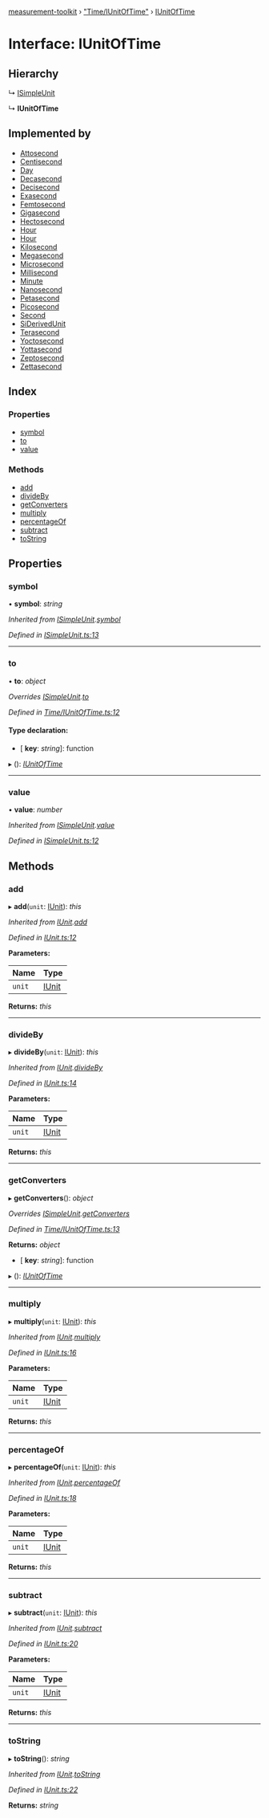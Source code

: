 [measurement-toolkit](../README.md) › ["Time/IUnitOfTime"](../modules/_time_iunitoftime_.md) › [IUnitOfTime](_time_iunitoftime_.iunitoftime.md)

# Interface: IUnitOfTime

## Hierarchy

  ↳ [ISimpleUnit](_isimpleunit_.isimpleunit.md)

  ↳ **IUnitOfTime**

## Implemented by

* [Attosecond](../classes/_time_si_attosecond_.attosecond.md)
* [Centisecond](../classes/_time_si_centisecond_.centisecond.md)
* [Day](../classes/_time_other_day_.day.md)
* [Decasecond](../classes/_time_si_decasecond_.decasecond.md)
* [Decisecond](../classes/_time_si_decisecond_.decisecond.md)
* [Exasecond](../classes/_time_si_exasecond_.exasecond.md)
* [Femtosecond](../classes/_time_si_femtosecond_.femtosecond.md)
* [Gigasecond](../classes/_time_si_gigasecond_.gigasecond.md)
* [Hectosecond](../classes/_time_si_hectosecond_.hectosecond.md)
* [Hour](../classes/_time_other_hour_.hour.md)
* [Hour](../classes/_time_other_hour_.hour.md)
* [Kilosecond](../classes/_time_si_kilosecond_.kilosecond.md)
* [Megasecond](../classes/_time_si_megasecond_.megasecond.md)
* [Microsecond](../classes/_time_si_microsecond_.microsecond.md)
* [Millisecond](../classes/_time_si_millisecond_.millisecond.md)
* [Minute](../classes/_time_other_minute_.minute.md)
* [Nanosecond](../classes/_time_si_nanosecond_.nanosecond.md)
* [Petasecond](../classes/_time_si_petasecond_.petasecond.md)
* [Picosecond](../classes/_time_si_picosecond_.picosecond.md)
* [Second](../classes/_time_si_second_.second.md)
* [SiDerivedUnit](../classes/_time_si_siderivedunit_.siderivedunit.md)
* [Terasecond](../classes/_time_si_terasecond_.terasecond.md)
* [Yoctosecond](../classes/_time_si_yoctosecond_.yoctosecond.md)
* [Yottasecond](../classes/_time_si_yottasecond_.yottasecond.md)
* [Zeptosecond](../classes/_time_si_zeptosecond_.zeptosecond.md)
* [Zettasecond](../classes/_time_si_zettasecond_.zettasecond.md)

## Index

### Properties

* [symbol](_time_iunitoftime_.iunitoftime.md#symbol)
* [to](_time_iunitoftime_.iunitoftime.md#to)
* [value](_time_iunitoftime_.iunitoftime.md#value)

### Methods

* [add](_time_iunitoftime_.iunitoftime.md#add)
* [divideBy](_time_iunitoftime_.iunitoftime.md#divideby)
* [getConverters](_time_iunitoftime_.iunitoftime.md#getconverters)
* [multiply](_time_iunitoftime_.iunitoftime.md#multiply)
* [percentageOf](_time_iunitoftime_.iunitoftime.md#percentageof)
* [subtract](_time_iunitoftime_.iunitoftime.md#subtract)
* [toString](_time_iunitoftime_.iunitoftime.md#tostring)

## Properties

###  symbol

• **symbol**: *string*

*Inherited from [ISimpleUnit](_isimpleunit_.isimpleunit.md).[symbol](_isimpleunit_.isimpleunit.md#symbol)*

*Defined in [ISimpleUnit.ts:13](https://github.com/baspeeters/measurement-toolkit/blob/b5deaf3/src/Units/ISimpleUnit.ts#L13)*

___

###  to

• **to**: *object*

*Overrides [ISimpleUnit](_isimpleunit_.isimpleunit.md).[to](_isimpleunit_.isimpleunit.md#to)*

*Defined in [Time/IUnitOfTime.ts:12](https://github.com/baspeeters/measurement-toolkit/blob/b5deaf3/src/Units/Time/IUnitOfTime.ts#L12)*

#### Type declaration:

* \[ **key**: *string*\]: function

▸ (): *[IUnitOfTime](_time_iunitoftime_.iunitoftime.md)*

___

###  value

• **value**: *number*

*Inherited from [ISimpleUnit](_isimpleunit_.isimpleunit.md).[value](_isimpleunit_.isimpleunit.md#value)*

*Defined in [ISimpleUnit.ts:12](https://github.com/baspeeters/measurement-toolkit/blob/b5deaf3/src/Units/ISimpleUnit.ts#L12)*

## Methods

###  add

▸ **add**(`unit`: [IUnit](_iunit_.iunit.md)): *this*

*Inherited from [IUnit](_iunit_.iunit.md).[add](_iunit_.iunit.md#add)*

*Defined in [IUnit.ts:12](https://github.com/baspeeters/measurement-toolkit/blob/b5deaf3/src/Units/IUnit.ts#L12)*

**Parameters:**

Name | Type |
------ | ------ |
`unit` | [IUnit](_iunit_.iunit.md) |

**Returns:** *this*

___

###  divideBy

▸ **divideBy**(`unit`: [IUnit](_iunit_.iunit.md)): *this*

*Inherited from [IUnit](_iunit_.iunit.md).[divideBy](_iunit_.iunit.md#divideby)*

*Defined in [IUnit.ts:14](https://github.com/baspeeters/measurement-toolkit/blob/b5deaf3/src/Units/IUnit.ts#L14)*

**Parameters:**

Name | Type |
------ | ------ |
`unit` | [IUnit](_iunit_.iunit.md) |

**Returns:** *this*

___

###  getConverters

▸ **getConverters**(): *object*

*Overrides [ISimpleUnit](_isimpleunit_.isimpleunit.md).[getConverters](_isimpleunit_.isimpleunit.md#getconverters)*

*Defined in [Time/IUnitOfTime.ts:13](https://github.com/baspeeters/measurement-toolkit/blob/b5deaf3/src/Units/Time/IUnitOfTime.ts#L13)*

**Returns:** *object*

* \[ **key**: *string*\]: function

▸ (): *[IUnitOfTime](_time_iunitoftime_.iunitoftime.md)*

___

###  multiply

▸ **multiply**(`unit`: [IUnit](_iunit_.iunit.md)): *this*

*Inherited from [IUnit](_iunit_.iunit.md).[multiply](_iunit_.iunit.md#multiply)*

*Defined in [IUnit.ts:16](https://github.com/baspeeters/measurement-toolkit/blob/b5deaf3/src/Units/IUnit.ts#L16)*

**Parameters:**

Name | Type |
------ | ------ |
`unit` | [IUnit](_iunit_.iunit.md) |

**Returns:** *this*

___

###  percentageOf

▸ **percentageOf**(`unit`: [IUnit](_iunit_.iunit.md)): *this*

*Inherited from [IUnit](_iunit_.iunit.md).[percentageOf](_iunit_.iunit.md#percentageof)*

*Defined in [IUnit.ts:18](https://github.com/baspeeters/measurement-toolkit/blob/b5deaf3/src/Units/IUnit.ts#L18)*

**Parameters:**

Name | Type |
------ | ------ |
`unit` | [IUnit](_iunit_.iunit.md) |

**Returns:** *this*

___

###  subtract

▸ **subtract**(`unit`: [IUnit](_iunit_.iunit.md)): *this*

*Inherited from [IUnit](_iunit_.iunit.md).[subtract](_iunit_.iunit.md#subtract)*

*Defined in [IUnit.ts:20](https://github.com/baspeeters/measurement-toolkit/blob/b5deaf3/src/Units/IUnit.ts#L20)*

**Parameters:**

Name | Type |
------ | ------ |
`unit` | [IUnit](_iunit_.iunit.md) |

**Returns:** *this*

___

###  toString

▸ **toString**(): *string*

*Inherited from [IUnit](_iunit_.iunit.md).[toString](_iunit_.iunit.md#tostring)*

*Defined in [IUnit.ts:22](https://github.com/baspeeters/measurement-toolkit/blob/b5deaf3/src/Units/IUnit.ts#L22)*

**Returns:** *string*
